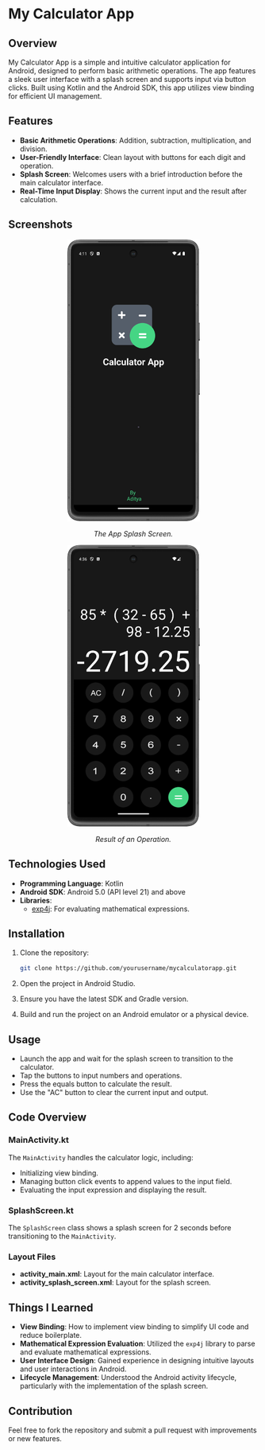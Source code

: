 
# My Calculator App

## Overview

My Calculator App is a simple and intuitive calculator application for Android, designed to perform basic arithmetic operations. The app features a sleek user interface with a splash screen and supports input via button clicks. Built using Kotlin and the Android SDK, this app utilizes view binding for efficient UI management.

## Features

-   **Basic Arithmetic Operations**: Addition, subtraction, multiplication, and division.
-   **User-Friendly Interface**: Clean layout with buttons for each digit and operation.
-   **Splash Screen**: Welcomes users with a brief introduction before the main calculator interface.
-   **Real-Time Input Display**: Shows the current input and the result after calculation.

## Screenshots

<div align="center">

<!-- Starter Screen  -->
<img src="images/SplashScreen.png" alt="SplashScreen" style="width:267px; height:auto;" />
<p style="text-align:center;"><em>The App Splash Screen.</em></p>

<!-- Landscape Mode -->
<img src="images/Input.png" alt="Add items" style="width:267px; height:auto;" />
<p style="text-align:center;"><em>Result of an Operation.</em></p>
<!-- Alert Dialog  -->
</div>

## Technologies Used

-   **Programming Language**: Kotlin
-   **Android SDK**: Android 5.0 (API level 21) and above
-   **Libraries**:
    -   [exp4j](https://github.com/fasseg/exp4j): For evaluating mathematical expressions.

## Installation

1.  Clone the repository:
    
    ``` bash  
    git clone https://github.com/yourusername/mycalculatorapp.git
    
2.  Open the project in Android Studio.
3.  Ensure you have the latest SDK and Gradle version.
4.  Build and run the project on an Android emulator or a physical device.

## Usage

-   Launch the app and wait for the splash screen to transition to the calculator.
-   Tap the buttons to input numbers and operations.
-   Press the equals button to calculate the result.
-   Use the "AC" button to clear the current input and output.

## Code Overview

### MainActivity.kt

The `MainActivity` handles the calculator logic, including:

-   Initializing view binding.
-   Managing button click events to append values to the input field.
-   Evaluating the input expression and displaying the result.

### SplashScreen.kt

The `SplashScreen` class shows a splash screen for 2 seconds before transitioning to the `MainActivity`.

### Layout Files

-   **activity_main.xml**: Layout for the main calculator interface.
-   **activity_splash_screen.xml**: Layout for the splash screen.

## Things I Learned

-   **View Binding**: How to implement view binding to simplify UI code and reduce boilerplate.
-   **Mathematical Expression Evaluation**: Utilized the `exp4j` library to parse and evaluate mathematical expressions.
-   **User Interface Design**: Gained experience in designing intuitive layouts and user interactions in Android.
-   **Lifecycle Management**: Understood the Android activity lifecycle, particularly with the implementation of the splash screen.

## Contribution

Feel free to fork the repository and submit a pull request with improvements or new features.
